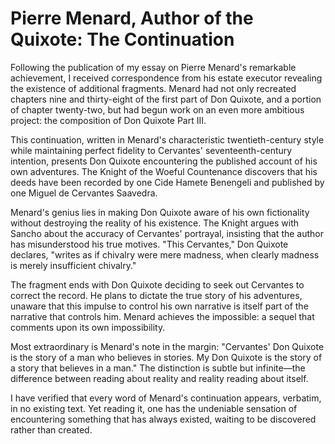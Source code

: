# Pierre Menard, Author of the Quixote: The Continuation

Following the publication of my essay on Pierre Menard's remarkable achievement, I received correspondence from his estate executor revealing the existence of additional fragments. Menard had not only recreated chapters nine and thirty-eight of the first part of Don Quixote, and a portion of chapter twenty-two, but had begun work on an even more ambitious project: the composition of Don Quixote Part III.

This continuation, written in Menard's characteristic twentieth-century style while maintaining perfect fidelity to Cervantes' seventeenth-century intention, presents Don Quixote encountering the published account of his own adventures. The Knight of the Woeful Countenance discovers that his deeds have been recorded by one Cide Hamete Benengeli and published by one Miguel de Cervantes Saavedra.

Menard's genius lies in making Don Quixote aware of his own fictionality without destroying the reality of his existence. The Knight argues with Sancho about the accuracy of Cervantes' portrayal, insisting that the author has misunderstood his true motives. "This Cervantes," Don Quixote declares, "writes as if chivalry were mere madness, when clearly madness is merely insufficient chivalry."

The fragment ends with Don Quixote deciding to seek out Cervantes to correct the record. He plans to dictate the true story of his adventures, unaware that this impulse to control his own narrative is itself part of the narrative that controls him. Menard achieves the impossible: a sequel that comments upon its own impossibility.

Most extraordinary is Menard's note in the margin: "Cervantes' Don Quixote is the story of a man who believes in stories. My Don Quixote is the story of a story that believes in a man." The distinction is subtle but infinite—the difference between reading about reality and reality reading about itself.

I have verified that every word of Menard's continuation appears, verbatim, in no existing text. Yet reading it, one has the undeniable sensation of encountering something that has always existed, waiting to be discovered rather than created.